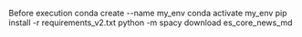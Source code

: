 Before execution
conda create --name my_env
conda activate my_env
pip install -r requirements_v2.txt
python -m spacy download es_core_news_md
